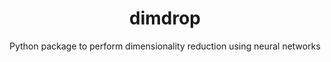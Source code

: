 ---
layout: project
title: dimdrop
subtitle: Python package to perform dimensionality reduction using neural networks
key: dimdrop
thumb: TODO
permalink: projects/dimdrop
description: >-
    I wrote a lot of code for my thesis, so I decided afterwards to release it as an open source Python package.
time_format: "%Y"
started: 2019-01-01
ended: now
language: 
    - python:
        frameworks:
            - keras
            - numpy
            - sklearn 
featured: false
status: active
links: 
    - type: github
      url: https://github.com/theodedeken/dimdrop
      text: Source
    - type: docs
      url: https://www.theodedeken.xyz/dimdrop/
      text: Documentation 
    - type: web
      url: https://pypi.org/project/dimdrop/ 
      text: pip Package
tags: 
  - machine learning
  - neural networks
  - pip
  - package
---